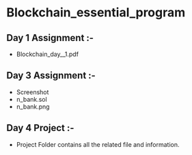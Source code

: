 # Blockchain_essential_program

## Day 1 Assignment :- <br/>
  - Blockchain_day__1.pdf<br/>
## Day 3 Assignment :-<br/>
  - Screenshot<br/>
  - n_bank.sol<br/>
  - n_bank.png<br/>
## Day 4 Project :-<br/>
  - Project Folder contains all the related file and information.<br/> 

